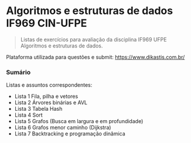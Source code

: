 # Algoritmos e estruturas de dados IF969 CIN-UFPE

> Listas de exercícios para avaliação da disciplina IF969 UFPE Algoritmos e estruturas de dados.

Plataforma utilizada para questões e submit: https://www.dikastis.com.br/

### Sumário 

Listas e assuntos correspondentes:

- Lista 1 Fila, pilha e vetores
- Lista 2 Árvores binárias e AVL	
- Lista 3 Tabela Hash
- Lista 4 Sort
- Lista 5 Grafos (Busca em largura e em profundidade)
- Lista 6 Grafos menor caminho (Dijkstra)
- Lista 7 Backtracking e programação dinâmica
